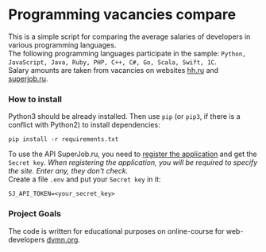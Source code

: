 # Programming vacancies compare

This is a simple script for comparing the average salaries of developers in various programming languages.  
The following programming languages participate in the sample: `Python, JavaScript, Java, Ruby, PHP, C++, C#, Go, Scala, Swift, 1С`.   
Salary amounts are taken from vacancies on websites [hh.ru](https://hh.ru) and [superjob.ru](https://www.superjob.ru).

### How to install

Python3 should be already installed. 
Then use `pip` (or `pip3`, if there is a conflict with Python2) to install dependencies:
```
pip install -r requirements.txt
```
To use the API SuperJob.ru, you need to [register the application](https://api.superjob.ru/register) and get the `Secret key`.
_When registering the application, you will be required to specify the site. Enter any, they don't check._  
Create a file `.env` and put your `Secret key` in it:
```
SJ_API_TOKEN=<your_secret_key>
```

### Project Goals

The code is written for educational purposes on online-course for web-developers [dvmn.org](https://dvmn.org/).